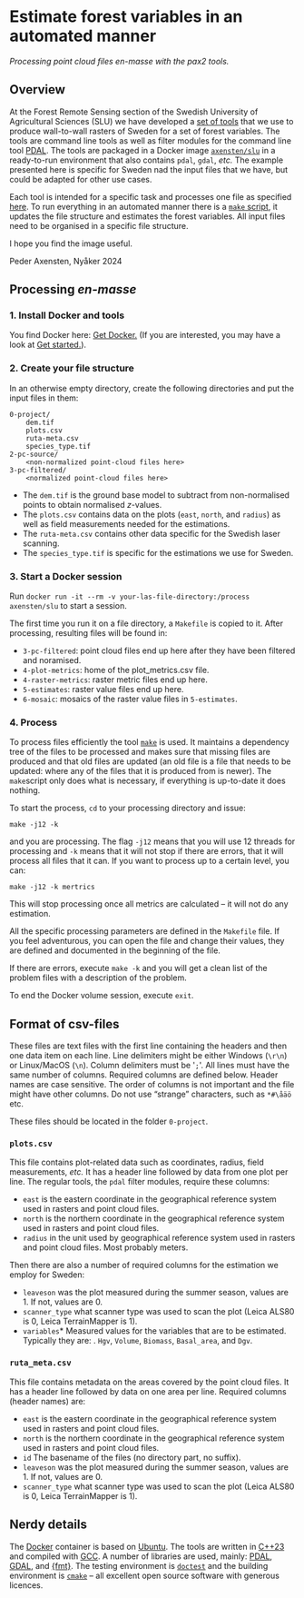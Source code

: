 # Estimate forest variables in an automated manner  


*Processing point cloud files en-masse with the pax2 tools.*



## Overview

At the Forest Remote Sensing section of the Swedish University of Agricultural Sciences (SLU) we have developed a [set of tools](../readme.md) that we use to produce wall-to-wall rasters of Sweden for a set of forest variables. The tools are command line tools as well as filter modules for the command line tool [PDAL](https://pdal.io/). The tools are packaged in a Docker image [`axensten/slu`](https://cloud.docker.com/repository/docker/axensten/slu) in a ready-to-run environment that also contains `pdal`, `gdal`, *etc.* The example presented here is specific for Sweden nad the input files that we have, but could be adapted for other use cases.

Each tool is intended for a specific task and processes one file as specified [here](../readme.md). To run everything in an automated manner there is a [`make` script](../docker/slu/usr/local/etc/makefiles/Makefile), it updates the file structure and estimates the forest variables. All input files need to be organised in a specific file structure. 

I hope you find the image useful.

Peder Axensten, Nyåker 2024


## Processing *en-masse*

### 1. Install Docker and tools

You find Docker here: [Get Docker.](https://docs.docker.com/install/)
(If you are interested, you may have a look at [Get started.](https://docs.docker.com/get-started/)). 


### 2. Create your file structure

In an otherwise empty directory, create the following directories and put the input files in them:

	0-project/
		dem.tif
		plots.csv
		ruta-meta.csv
		species_type.tif
	2-pc-source/
		<non-normalized point-cloud files here>
	3-pc-filtered/
		<normalized point-cloud files here>

- The `dem.tif` is the ground base model to subtract from non-normalised points to obtain normalised *z*-values. 
- The `plots.csv` contains data on the plots (`east`, `north`, and `radius`) as well as field measurements needed for the estimations.
- The `ruta-meta.csv` contains other data specific for the Swedish laser scanning. 
- The `species_type.tif` is specific for the estimations we use for Sweden. 


### 3. Start a Docker session

Run `docker run -it --rm -v your-las-file-directory:/process axensten/slu` to start a session.

The first time you run it on a file directory, a `Makefile` is copied to it. 
After processing, resulting files will be found in:

- `3-pc-filtered`: point cloud files end up here after they have been filtered and noramised.
- `4-plot-metrics`: home of the plot_metrics.csv file.
- `4-raster-metrics`: raster metric files end up here.
- `5-estimates`: raster value files end up here. 
- `6-mosaic`: mosaics of the raster value files in `5-estimates`. 


### 4. Process

To process files efficiently the tool [`make`](https://en.wikipedia.org/wiki/Make_(software)) is used. It maintains a dependency tree of the files to be processed and makes sure that missing files are produced and that old files are updated (an old file is a file that needs to be updated: where any of the files that it is produced from is newer). The `make`script only does what is necessary, if everything is up-to-date it does nothing. 

To start the process, `cd` to your processing directory and issue:

	make -j12 -k

and you are processing. The flag `-j12` means that you will use 12 threads for processing and `-k` means that it will not stop if there are errors, that it will process all files that it can. If you want to process up to a certain level, you can:

	make -j12 -k mertrics

This will stop processing once all metrics are calculated – it will not do any estimation.

All the specific processing parameters are defined in the `Makefile` file. If you feel adventurous, you can open the file and change their values, they are defined and documented in the beginning of the file.

If there are errors, execute `make -k` and you will get a clean list of the problem files with a description of the problem.

To end the Docker volume session, execute `exit`.


## Format of csv-files

These files are text files with the first line containing the headers and then one data item on each line. Line delimiters might be either Windows (`\r\n`) or Linux/MacOS (`\n`). Column delimiters must be '`;`'. All lines must have the same number of columns. Required columns are defined below. Header names are case sensitive. The order of columns is not important and the file might have other columns. Do not use “strange” characters, such as `*#\åäö` etc. 

These files should be located in the folder `0-project`.

### `plots.csv`

This file contains plot-related data such as coordinates, radius, field measurements, *etc.* It has a header line followed by data from one plot per line. The regular tools, the `pdal` filter modules, require these columns:

- `east` is the eastern coordinate in the geographical reference system used in rasters and point cloud files.
- `north` is the northern coordinate in the geographical reference system used in rasters and point cloud files.
- `radius` in the unit used by geographical reference system used in rasters and point cloud files. Most probably meters. 

Then there are also a number of required columns for the estimation we employ for Sweden:

- `leaveson` was the plot measured during the summer season, values are 1. If not, values are 0. 
- `scanner_type` what scanner type was used to scan the plot (Leica ALS80 is 0, Leica TerrainMapper is 1). 
- `variables`* Measured values for the variables that are to be estimated. Typically they are: . `Hgv`, `Volume`, `Biomass`, `Basal_area`, and `Dgv`. 


### `ruta_meta.csv`

This file contains metadata on the areas covered by the point cloud files. It has a header line followed by data on one area per line. Required columns (header names) are:
- `east` is the eastern coordinate in the geographical reference system used in rasters and point cloud files.
- `north` is the northern coordinate in the geographical reference system used in rasters and point cloud files.
- `id` The basename of the files (no directory part, no suffix). 
- `leaveson` was the plot measured during the summer season, values are 1. If not, values are 0. 
- `scanner_type` what scanner type was used to scan the plot (Leica ALS80 is 0, Leica TerrainMapper is 1). 


## Nerdy details

The [Docker](https://www.docker.com/products/docker-desktop) container is based on [Ubuntu](https://ubuntu.com). 
The tools are written in [C++23](https://en.cppreference.com/w/cpp/23) and compiled with [GCC](https://gcc.gnu.org). 
A number of libraries are used, mainly: [PDAL](https://pdal.io/), [GDAL](http://www.gdal.org), and [\{fmt\}](https://github.com/fmtlib/fmt). 
The testing environment is [`doctest`](https://github.com/onqtam/doctest) and the building environment is [`cmake`](https://cmake.org) – all excellent open source software with generous licences. 
